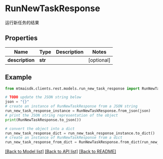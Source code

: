 # RunNewTaskResponse

运行新任务的结果

## Properties

Name | Type | Description | Notes
------------ | ------------- | ------------- | -------------
**description** | **str** |  | [optional] 

## Example

```python
from mtmaisdk.clients.rest.models.run_new_task_response import RunNewTaskResponse

# TODO update the JSON string below
json = "{}"
# create an instance of RunNewTaskResponse from a JSON string
run_new_task_response_instance = RunNewTaskResponse.from_json(json)
# print the JSON string representation of the object
print(RunNewTaskResponse.to_json())

# convert the object into a dict
run_new_task_response_dict = run_new_task_response_instance.to_dict()
# create an instance of RunNewTaskResponse from a dict
run_new_task_response_from_dict = RunNewTaskResponse.from_dict(run_new_task_response_dict)
```
[[Back to Model list]](../README.md#documentation-for-models) [[Back to API list]](../README.md#documentation-for-api-endpoints) [[Back to README]](../README.md)


